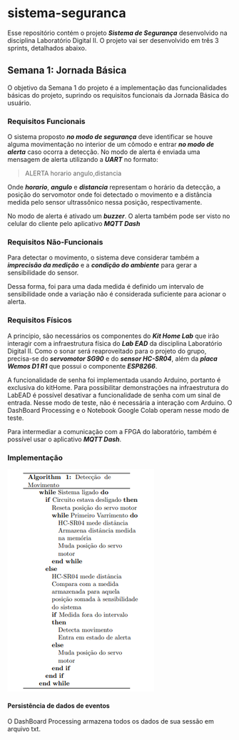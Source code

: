 # sistema-seguranca

Esse repositório contém o projeto ***Sistema de Segurança*** desenvolvido na disciplina Laboratório Digital II. O projeto vai ser desenvolvido em três 3 sprints, detalhados abaixo.

## Semana 1: Jornada Básica

O objetivo da Semana 1 do projeto é a implementação das funcionalidades básicas do projeto, suprindo os requisitos funcionais da Jornada Básica do usuário.

### Requisitos Funcionais

O sistema proposto ***no modo de segurança*** deve identificar se houve alguma movimentação no interior de um cômodo e entrar ***no modo de alerta*** caso ocorra a detecção. No modo de alerta é enviada uma mensagem de alerta utilizando a ***UART*** no formato:

> ALERTA horario angulo,distancia

Onde ***horario***, ***angulo*** e ***distancia*** representam o horário da detecção, a posição do servomotor onde foi detectado o movimento e a distância medida pelo sensor ultrassônico nessa posição, respectivamente.

No modo de alerta é ativado um ***buzzer***. O alerta também pode ser visto no celular do cliente pelo aplicativo ***MQTT Dash***

### Requisitos Não-Funcionais

Para detectar o movimento, o sistema deve considerar também a ***imprecisão da medição*** e a ***condição do ambiente*** para gerar a sensibilidade do sensor. 

Dessa forma, foi para uma dada medida é definido um intervalo de sensibilidade onde a variação não é considerada suficiente para acionar o alerta.

### Requisitos Físicos

A princípio, são necessários os componentes do ***Kit Home Lab*** que irão interagir com a infraestrutura física do ***Lab EAD*** da disciplina Laboratório Digital II. Como o sonar será reaproveitado para o projeto do grupo, precisa-se do ***servomotor SG90*** e do ***sensor HC-SR04***, além da ***placa Wemos D1 R1*** que possui o componente ***ESP8266***.

A funcionalidade de senha foi implementada usando Arduino, portanto é exclusiva do kitHome. Para possibilitar demonstrações na infraestrutura do LabEAD é possível desativar a funcionalidade de senha com um sinal de entrada. Nesse modo de teste, não é necessária a interação com Arduino. O DashBoard Processing e o Notebook Google Colab operam nesse modo de teste.

Para intermediar a comunicação com a FPGA do laboratório, também é possível usar o aplicativo ***MQTT Dash***.

### Implementação

![Pseudocódigo](algoritmo_semana1.png)

#### Persistência de dados de eventos

O DashBoard Processing armazena todos os dados de sua sessão em arquivo txt.
